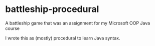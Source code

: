 # battleship-procedural
A battleship game that was an assignment for my Microsoft OOP Java course

I wrote this as (mostly) procedural to learn Java syntax.
